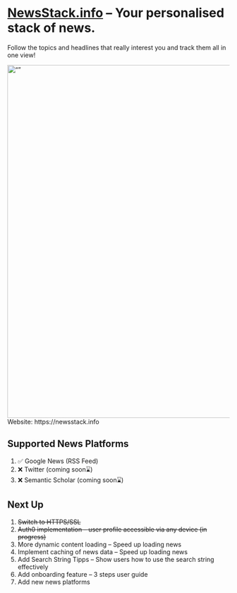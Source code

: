 # [NewsStack.info](https://newsstack.info) – Your personalised stack of news.


Follow the topics and headlines that really interest you and track them all in one view!


<img src="https://user-images.githubusercontent.com/62531877/236419360-a1d37ff7-f66a-45a1-8389-94c52e2702bc.png" alt= “” width="800px">
Website: https://newsstack.info

## Supported News Platforms

1. ✅ Google News (RSS Feed)
2. ❌ Twitter (coming soon⌛️)
3. ❌ Semantic Scholar (coming soon⌛️)

## Next Up

1. ~~Switch to HTTPS/SSL~~
2. ~~Auth0 implementation – user profile accessible via any device (in progress)~~
3. More dynamic content loading – Speed up loading news
4. Implement caching of news data – Speed up loading news 
5. Add Search String Tipps – Show users how to use the search string effectively 
6. Add onboarding feature – 3 steps user guide
7. Add new news platforms
